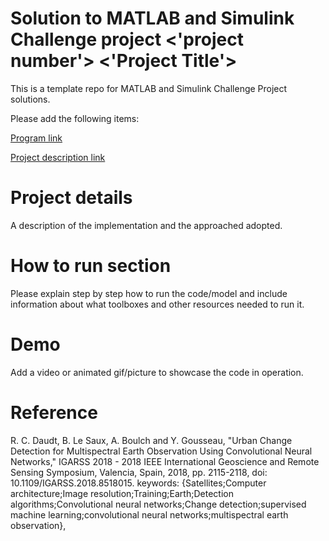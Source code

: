 # Solution to MATLAB and Simulink Challenge project <'project number'> <'Project Title'>
This is a template repo for MATLAB and Simulink Challenge Project solutions.

Please add the following items:

[Program link](https://github.com/mathworks/MATLAB-Simulink-Challenge-Project-Hub)

[Project description link](https://github.com/mathworks/MATLAB-Simulink-Challenge-Project-Hub/tree/main/projects/Change%20Detection%20in%20Hyperspectral%20Imagery)


# Project details
A description of the implementation and the approached adopted.

# How to run section
Please explain step by step how to run the code/model and include information about what toolboxes and other resources needed to run it.

# Demo
Add a video or animated gif/picture to showcase the code in operation.
  
# Reference
R. C. Daudt, B. Le Saux, A. Boulch and Y. Gousseau, "Urban Change Detection for Multispectral Earth Observation Using Convolutional Neural Networks," IGARSS 2018 - 2018 IEEE International Geoscience and Remote Sensing Symposium, Valencia, Spain, 2018, pp. 2115-2118, doi: 10.1109/IGARSS.2018.8518015. keywords: {Satellites;Computer architecture;Image resolution;Training;Earth;Detection algorithms;Convolutional neural networks;Change detection;supervised machine learning;convolutional neural networks;multispectral earth observation},


